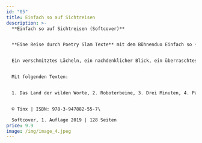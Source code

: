 ```yaml
---
id: "05"
title: Einfach so auf Sichtreisen
description: >-
  **Einfach so auf Sichtreisen (Softcover)**


  **Eine Reise durch Poetry Slam Texte** mit dem Bühnenduo Einfach so (Cäcilia Bosch & Ansgar Hufnagel).


  Ein verschmitztes Lächeln, ein nachdenklicher Blick, ein überraschtes Innehalten oder ein unkontrollierter Schluckauf. Aus dem Leben auf die Bühne und jetzt ins Buch. Die beiden Wortakrobaten und Versschleifer bringen die Seele zum Lachen, Nachdenken und Abtauchen - frei unter dem Motto „Der Reim hat immer Recht!“, auch wenn er mal nicht da ist.


  Mit folgenden Texten:


  1. Das Land der wilden Worte, 2. Roboterbeine, 3. Drei Minuten, 4. Pachamama, 5. More than Money, 6. Blaues Gold, 7. Opossumboa, 8. Hicks und wieder Hicks, 9. Tschaka, 10. Schatten, 11. La Vida Loca, 12. Slow is beautiful, 13. AugenBlicke, 14. Du und ich, 15. Monkey Mind, 16. Fisch an Land, 17. Treppenstufen, 18. Asphaltsurfer, 19. Real Situation, 20. Boom Boom Boom, 21. Mauern bauen, 22. Bali, 23. Ein Mensch ist ein Mensch, 24. Peng, 25. Die Flugbahn der Regentropfen, 26. Gelegenheit macht Liebe, 27. Schwarzes Gold, 28. Zweierlei Dinge, 29. Weil du es dir wert bist


  © Tinx | ISBN: 978-3-947882-55-7\

  Softcover, 1. Auflage 2019 | 128 Seiten
price: 9.9
image: /img/image_4.jpeg
---
```

